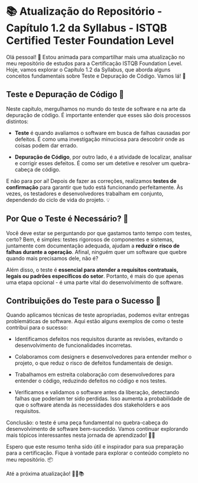 # 📚 Atualização do Repositório - Capítulo 1.2 da Syllabus - ISTQB Certified Tester Foundation Level

Olá pessoal! 👋 Estou animada para compartilhar mais uma atualização no meu repositório de estudos para a Certificação ISTQB Foundation Level. Hoje, vamos explorar o Capítulo 1.2 da Syllabus, que aborda alguns conceitos fundamentais sobre Teste e Depuração de Código. Vamos lá! 🚀

## Teste e Depuração de Código 🐛

Neste capítulo, mergulhamos no mundo do teste de software e na arte da depuração de código. É importante entender que esses são dois processos distintos:

- **Teste** é quando avaliamos o software em busca de falhas causadas por defeitos. É como uma investigação minuciosa para descobrir onde as coisas podem dar errado.

- **Depuração de Código**, por outro lado, é a atividade de localizar, analisar e corrigir esses defeitos. É como ser um detetive e resolver um quebra-cabeça de código.

E não para por aí! Depois de fazer as correções, realizamos **testes de confirmação** para garantir que tudo está funcionando perfeitamente. Às vezes, os testadores e desenvolvedores trabalham em conjunto, dependendo do ciclo de vida do projeto. 💡

## Por Que o Teste é Necessário? 🤔

Você deve estar se perguntando por que gastamos tanto tempo com testes, certo? Bem, é simples: testes rigorosos de componentes e sistemas, juntamente com documentação adequada, ajudam a **reduzir o risco de falhas durante a operação**. Afinal, ninguém quer um software que quebre quando mais precisamos dele, não é?

Além disso, o teste é **essencial para atender a requisitos contratuais, legais ou padrões específicos do setor**. Portanto, é mais do que apenas uma etapa opcional - é uma parte vital do desenvolvimento de software.

## Contribuições do Teste para o Sucesso 🌟

Quando aplicamos técnicas de teste apropriadas, podemos evitar entregas problemáticas de software. Aqui estão alguns exemplos de como o teste contribui para o sucesso:

- Identificamos defeitos nos requisitos durante as revisões, evitando o desenvolvimento de funcionalidades incorretas.

- Colaboramos com designers e desenvolvedores para entender melhor o projeto, o que reduz o risco de defeitos fundamentais de design.

- Trabalhamos em estreita colaboração com desenvolvedores para entender o código, reduzindo defeitos no código e nos testes.

- Verificamos e validamos o software antes da liberação, detectando falhas que poderiam ter sido perdidas. Isso aumenta a probabilidade de que o software atenda às necessidades dos stakeholders e aos requisitos.

Conclusão: o teste é uma peça fundamental no quebra-cabeça do desenvolvimento de software bem-sucedido. Vamos continuar explorando mais tópicos interessantes nesta jornada de aprendizado! 🧩✅

Espero que este resumo tenha sido útil e inspirador para sua preparação para a certificação. Fique à vontade para explorar o conteúdo completo no meu repositório. 📦

Até a próxima atualização! 👩‍💻📚

